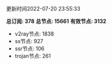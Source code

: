 更新时间2022-07-20 23:55:33

**总订阅: 378**
**总节点: 15661**
**有效节点: 3132**
- v2ray节点: 1838
- ss节点: 927
- ssr节点: 106
- trojan节点: 261
